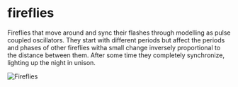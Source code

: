 # fireflies

Fireflies that move around and sync their flashes through modelling as pulse coupled oscillators.
They start with different periods but affect the periods and phases of other fireflies witha small change inversely proportional to the distance between them. After some time they completely synchronize, lighting up the night in unison.

![Fireflies](https://github.com/jaclynstone/fireflies/blob/master/Fireflies.gif)
